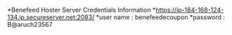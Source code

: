 *Benefeed Hoster Server Credentials Information
*https://ip-184-168-124-134.ip.secureserver.net:2083/
*user name : benefeedecoupon
*password : B@aruch23567
